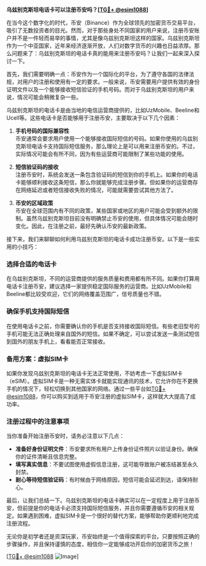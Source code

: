 **乌兹别克斯坦电话卡可以注册币安吗？[[TG💪+ @esim1088](https://t.me/s/esim1088)]**

在当今这个数字化的时代，币安（Binance）作为全球领先的加密货币交易平台，吸引了无数投资者的目光。然而，对于那些身处不同国家的用户来说，注册币安账户并不是一件轻而易举的事情，尤其是像乌兹别克斯坦这样的国家。乌兹别克斯坦作为一个中亚国家，近年来经济逐渐开放，人们对数字货币的兴趣也日益浓厚。那么问题来了：乌兹别克斯坦的电话卡真的能用来注册币安吗？让我们一起来深入探讨一下。

首先，我们需要明确一点：币安作为一个国际化的平台，为了遵守各国的法律法规，对用户的注册和使用有一定的要求。一般来说，币安需要用户提供有效的身份证明文件以及一个能够接收短信验证的手机号码。而对于乌兹别克斯坦的用户来说，情况可能会稍微复杂一些。

乌兹别克斯坦的电话卡是由当地的电信运营商提供的，比如UzMobile、Beeline和Ucell等。这些电话卡是否能够用于注册币安，主要取决于以下几个因素：

1. **手机号码的国际兼容性**  
   币安通常会要求用户使用一个能够接收国际短信的号码。如果你使用的乌兹别克斯坦电话卡支持国际短信服务，那么理论上是可以用来注册币安的。不过，实际情况可能会有所不同，因为有些运营商可能限制了某些功能的使用。

2. **短信验证码的接收**  
   注册币安时，系统会发送一条包含验证码的短信到你的手机上。如果你的电话卡能够顺利接收这条短信，那么你就能够完成注册步骤。但如果你的运营商存在网络延迟或者短信接收失败的情况，可能就需要尝试其他方法了。

3. **币安的区域政策**  
   币安在全球范围内有不同的政策，某些国家或地区的用户可能会受到额外的限制。虽然乌兹别克斯坦目前没有明确禁止币安的使用，但具体情况可能会随时变化。因此，在注册之前，最好先确认币安的最新政策。

接下来，我们来聊聊如何利用乌兹别克斯坦的电话卡成功注册币安。以下是一些实用的小技巧：

### **选择合适的电话卡**
在乌兹别克斯坦，不同的运营商提供的服务质量和费用都有所不同。如果你打算用电话卡注册币安，建议选择一家提供稳定国际服务的运营商。比如UzMobile和Beeline都比较受欢迎，它们的网络覆盖范围广，信号质量也不错。

### **确保手机支持国际短信**
在使用电话卡之前，你需要确认你的手机是否支持接收国际短信。有些老旧型号的手机可能无法正确处理来自国外的短信。如果不确定，可以尝试发送一条测试短信到国外的朋友手机上，看看能否正常接收。

### **备用方案：虚拟SIM卡**
如果你发现乌兹别克斯坦的电话卡无法正常使用，不妨考虑一下虚拟SIM卡（eSIM）。虚拟SIM卡是一种无需实体卡就能实现通讯的技术，它允许你在不更换手机的情况下，轻松切换到其他国家的网络。通过一些平台如[TG💪+ @esim1088](https://t.me/s/esim1088)，你可以购买到适用于币安注册的虚拟SIM卡，这样就大大提高了成功率。

### **注册过程中的注意事项**
当你准备开始注册币安时，请务必注意以下几点：

- **准备好身份证明文件**：币安要求所有用户上传身份证件照片以验证身份。确保你的证件清晰且信息完整。
- **填写真实信息**：不要试图使用虚假信息注册，这可能导致账户被冻结甚至永久封禁。
- **耐心等待短信验证码**：有时候由于网络原因，短信可能会延迟到达，请保持耐心。

最后，让我们总结一下。乌兹别克斯坦的电话卡确实可以在一定程度上用于注册币安，但前提是你的电话卡必须支持国际短信服务，并且你需要遵循币安的相关规定。如果遇到困难，虚拟SIM卡是一个很好的替代方案，能够帮助你更顺利地完成注册流程。

无论你是初学者还是资深玩家，币安始终是一个值得探索的平台。只要按照正确的步骤操作，并且保持谨慎的态度，相信你一定能够成功开启你的加密货币之旅！

[[TG💪+ @esim1088](https://t.me/s/esim1088) ![Image](https://i.postimg.cc/4NQfJmqS/Snipaste-2025-05-13-00-14-12.png)]
